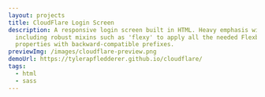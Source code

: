 ```yaml
---
layout: projects
title: CloudFlare Login Screen
description: A responsive login screen built in HTML. Heavy emphasis with SASS
  including robust mixins such as 'flexy' to apply all the needed Flexbox
  properties with backward-compatible prefixes.
previewImg: /images/cloudflare-preview.png
demoUrl: https://tylerapfledderer.github.io/cloudflare/
tags:
  - html
  - sass
---
```


